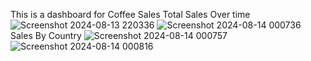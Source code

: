 This is a dashboard for Coffee Sales
Total Sales Over time
![Screenshot 2024-08-13 220336](https://github.com/user-attachments/assets/c260e05d-cc08-45a2-9a4a-35f615c28b67)
![Screenshot 2024-08-14 000736](https://github.com/user-attachments/assets/a4fbf730-c659-4263-9f79-49e72f1a16f5)
Sales By Country
![Screenshot 2024-08-14 000757](https://github.com/user-attachments/assets/aafb8d9a-d73d-4af2-a561-93f23a6139a1)
![Screenshot 2024-08-14 000816](https://github.com/user-attachments/assets/f3e27a99-b472-4f35-bb3e-b1f666e679e0)
